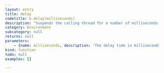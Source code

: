 ```yaml
---
layout: entry
title: delay
codetitle: b.delay(milliseconds)
description: "Suspends the calling thread for a number of milliseconds.\nDuring a sleep period, checks at 100 millisecond intervals to see whether the sleep should be terminated."
category: Environment
subcategory: null
returns: null
parameters:
    - {name: milliseconds, description: 'The delay time in milliseconds.', optional: false, type: [Number]}
kind: function
todo: null
examples: []

---
```

